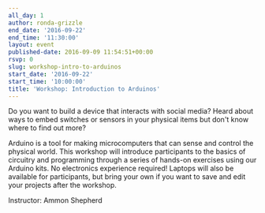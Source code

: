 ```yaml
---
all_day: 1
author: ronda-grizzle
end_date: '2016-09-22'
end_time: '11:30:00'
layout: event
published-date: 2016-09-09 11:54:51+00:00
rsvp: 0
slug: workshop-intro-to-arduinos
start_date: '2016-09-22'
start_time: '10:00:00'
title: 'Workshop: Introduction to Arduinos'
---
```


Do you want to build a device that interacts with social media? Heard about ways to embed switches or sensors in your physical items but don't know where to find out more?

Arduino is a tool for making microcomputers that can sense and control the physical world. This workshop will introduce participants to the basics of circuitry and programming through a series of hands-on exercises using our Arduino kits. No electronics experience required! Laptops will also be available for participants, but bring your own if you want to save and edit your projects after the workshop.

Instructor: Ammon Shepherd
